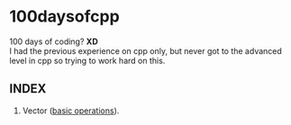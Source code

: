 # 100daysofcpp
100 days of coding? **XD**
<br/>
I had the previous experience on cpp only, but never got to the advanced level in cpp so trying to work hard on this.
<br/>


## INDEX

1. Vector ([basic operations](https://github.com/sohampod/100daysofcpp/blob/main/vector-basic-operations.cpp)). 





